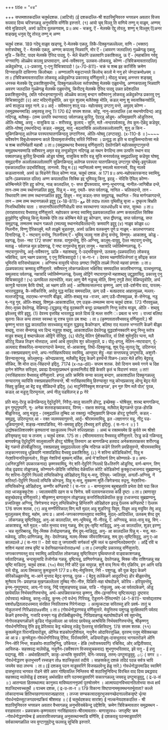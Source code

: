 +++
title = "०४"

+++
सप्तमशतकदल्लि चतुर्थदशक. (आटियो) 
(ई दशकदल्लि-श्री शठारिमुनिवररु भगवन्नन अवतार विजय रूपवाद दिव्य चरित्रगळन्नु अनुभविसि वर्णिसि इरुत्तारॆ. 
(१) आयो चुम् विल्लु 
ति 
वाणिये तण्णु म् वाळुम, अण्णम् मोये मुडिपादनॆ, अर्स्प 
ऊटिय वुलकणवाम्, 
प्र॥ अथ - चक्रवु, ऎं - मेलक्कॆ ऎद्दु तोरलु, शण्णु म् विल्लुम् ऎं(अनर शङ्खवू धनुस् ऎद्दु तोरलु तण्णु म् 
अण्ण 

चतुर्थ दशक. 
189 
गदॆयू वाळुव खड्गवू, ऎ-मेलक्कॆ एळलु, तिकै-दिक्कुगळल्लॆल्ला, वाणि - (भक्तर) स्तोत्रघोषवु, ऎ - मेलक्कॆ एळलु, अण्णम् 
कपालवु भिन्नवागि, मोर ऎं - (आवरण जलदल्लि) गुळ्ळॆगळु एळलु, मुडि – किरीट, पादव मेलक्कॆ ऎत्तिद पादवू, ऎ- मेलॆ चॆन्नागि उन्नतवागि प्रकाशिसलु, ऊ ऎं - (महाबलिय गर्ववु भग्नवागि) ऒळ्ळॆय कालवु प्राप्तवादाग, अर्प्प-सर्वॆश्वरनु, उलकव-लोकवन्नु, कॊण्ण -(त्रिविक्रमावतारदल्लि) अळॆदुकॊण्ड, ८२-प्रकारवु, ए-एनु विचित्रवाददो ! 
(x-70-811)- 
चक्रं च शब्ब इह कार्जिसि क्रमेण दिग्नवाकृति दासिगणाः किलोच्छाः । अण्णालानि मकुटान्तले किलोच् 
कालो मे ननु हरे र्जगदाक्रमो७यम् ॥ 
ता॥ (त्रिविक्रमावतारदल्लि लोकवन्नु अळॆदुकॊण्ड प्रकारवन्नु वर्णिसुत्तारॆ.) मॊदलु चक्रवू अनन्तर शङ्खवू धनस्क मेलक्कॆ ऎद्दु प्रकाशिसुवन्तॆयू, दिक्कुगळल्लॆल्ला स्तोत्रघोषवु मेलक्कॆ एळुवन्तॆयू, अण्णकपालवु भिन्नवागि अवरण जलदल्लि गुळ्ळॆगळु मेलक्कॆ एळुवन्तॆयू, किरीटवू मेलक्कॆ ऎत्तिद पादवू उन्नत प्रदेशदल्लि प्रकाशिसुवन्तॆयू, (बलि गर्वभङ्गवागुवन्तॆ) ऒळ्ळॆय कालवु बन्दाग सर्वेश्वरनु लोकवन्नु अळॆदुकॊण्ड प्रकारवु एनु विचित्रवादुदो! 
(२) आट मदिर्‌नॊडुमॊलि, अर 
पूल शुलाम् मलैते‌क्कु मॊलि, कडल् माणु शु स्वत्वक्किनवॊलि, अर्प्प 
शालुपड वमुद 
नाने. 
प्र॥ अर्तृ - सर्वॆश्वरनु शालु पड- महोत्सववु उण्टागु वन्तॆ, अमुदम् कॊण्ण - (समुद्रमथनमाडि) अमृतवन्नु तन्दु 
TI 
170 
62 
सप्तम शतक. 
कॊट्ट, नानु-कालदल्लि (आ मथनवेगदिन्द) आडु नदिगळु, मलैक्कु- (तम्म उत्पत्ति स्थानवाद) पर्वतगळन्नु कुरितु, ऎदर्‌न्नु ओडुम्- अभिमुखवागि ओडुत्तिरुव, ऒलि-घोषवू, अरवु - वासुकिय ऊ - शरीरवन्नु, कुलाय् - सुत्ति, मलै -मन्दरपर्वतवन्नु, तेय कुम-ऎळॆदु कडॆयुव, ऒलि-घोषवू (मथनदिन्द) कडल् -समुद्रवु, मातु -बदलायिसि अल्लोलकल्लोलवागि, शुनु अ किन - सुळिगळिन्दलू अलॆगळ परस्पराघातगळिन्दलू उण्टागिरुव, ऒलि-घोषवू (उण्टादवु). 
(x-110-8 ॥ )~~~~ 
सर्वॆश्वरेण विबुधोत्सवमन्य काले दिव्यामृतार्जनविद् सरितॆ गिरिंस्वा । प्रत्युद्ध ता इति च वासुकिमन्दरोत्सा मन्ने च शब्ब सरणिर्महती महाबौ ॥ 
ता॥ (समुद्रमथनद वैभववन्नु वर्णिसुत्तारॆ) देवतॆगळिगॆ महोत्सववुण्टागुवन्तॆ समुद्रमथनवम्माडि सर्वेश्वरनु अमृत वन्नु तन्दुकॊट्टाग नदिगळु आ मथन वेगदिन्द तम्म उत्पत्ति स्थान वाद पक्वतगळन्नु कुरितु हिन्दक्कॆ ओडुव घोषवू, वासुकिय शरीर वन्नु सुत्ति मनरपर्वतन्नु समुद्रदल्लिट्टु कडॆयुव घोषवू समुद्रदनीरु अल्लोलकल्लोलवागि सुळिगळिन्दलू अलॆगळ परस्परा घातगळिन्दलू उण्टागुव घोषवू-इवुगळॆल्ला एककालदल्लि उद्भविसिदवु. 
तानत्तवे. पिन्नु म 
(३) न्यान्सिलवे मण्णु 
स्मालवे मतानत्तवे, पिन्नु नालवे कडल्तानत्तवे, अर्स्प 
ऊ यिडनॆगॆ फिल् कॊण्ण नाळ, 
चतुर्थ दशक. 
अ 
171 
प्र॥ अप्प-महोपकारकनाद स्वामियु, ऊनि-(प्रळयकाल दल्लि) अण्ण कपालदल्लि सिक्कि इद्द भूमियन्नु कित्तु, इदन्नु - भेदिसि ऎयिल् कॊण्ण-कॊम्बिनमेलॆ ऎत्ति इट्टु कॊण्ड, नाळ् कालदल्लि, ए- सप्त द्वीपरूपवाद, मण्णु-भूभागगळू, नानील-जागिबीळ दन्तॆ, तान-तम्म तम्म स्थानगळल्लि इद्दुवु, पिन्नु म् – मत्तू, एमलै- सप्त पर्वतगळू, नानिल - चलिसदन्तॆ, तान - स्थिरवागि तम्म तम्म स्थानगळल्लि इद्दुवु, हिन्नुम् - मत्तू कडल्-सप्त समुद्रगळू, स्थानिल - भिन्न मार्गगळागदन्तॆ, तान – तम्म तम्म स्थानगळल्ले इद्दुवु 
(x-18-811)- 
مع 
देवे तदा७ तलतः पृथिवीन्नु सृजा = दुष्कृत्य बिभ्रति निजस्थितिमेव याता । सप्तानरीपसरणिर्गियो७पि सप्त 
स्वस्थानगा जलधयो७पि च सप्त, सुस्थाः ॥ 
ता॥ (वराहावतारद वैभववन्नु वर्णिसुत्तारॆ. महोपकार कनाद स्वामियु प्रळयकालदल्लि अण्ण कसलदल्लि सिक्कि हूतुहोगिद्द भूमियन्नु कित्तु मेलक्कॆ ऎत्ति तन्न कॊम्बिन मेलॆ इट्टु कॊण्डाग, सप्त द्वीपगळू, सप्त पर्वतगळू, सप्त समुद्रगळू, तम्मतम्म स्थान गळल्ले (स्वल्पवू स्थानभेदविल्लदन्तॆ) क्रमवागि इद्दुवु 
(४) नाळुव 
कोळुव 
ତେ 
निलनीरु, विण्णु 
ऎरिकालुमॆ, मलै 
ताळुमॆ चुडतनुव, अर्स्प ऊळिय वलकमुण पूणे 
प्र नाळुम् - कालभागगळाद दिनादिगळु, ऎ - नष्टवागु वन्तॆयू, निलनीरुम् ऎं - भूमियू जलवू नाश हॊन्दु वन्तॆयू, विण्णुम्- आकाशवू, कोळु - ग्रहगळू, ऎल्ल- नष्ट 
172 
सप्तम' शतक. 
वागुवन्तॆयू, ऎरि-अग्नियू, कालुम्-वायुवू, ऎल्ल नष्टवागु वन्तॆयू, मताळु - पर्वतगळ मूल प्रदेशगळू, ऎ नष्ट वागुवन्तॆयू शुडर् तानुम् - नक्षत्रादि ज्योतिर्मण्णलगळू, ऎ-नष्टवागुवन्तॆयू, अर्तृ-सर्वॆश्वरनु, ऊळि - महाशब्दवु, ऎ-उद्भविसुवन्तॆ, उलकमु-(प्रळयदल्लि) लोकवन्नु भक्षिसिद, ऊण् भक्षण प्रकारवु, ए एनु विचित्रवादुदो ! 
( स-गा-र । 
देवस्य भक्षणविधिर्जगतां तु कीद्रक् काल भूमिरसि वारिसभोग्रहात्म । अग्निश्च वायुरपि घोरदः प्रणष्टा निर्मूलि ताळ्मॆ गिरयो महसां प्रणाशः ॥ 
ता॥ (प्रळयकालद क्रमवन्नु वर्णिसुत्तारॆ. सर्वेश्वरनु लोकगळन्नॆल्ला भक्षिसिद समयदल्लि कालविभागगळू, पञ्चभूतगळू, समूलवाद पर्वतगळू, नक्षत्रादि ज्योतिर्मण्णलगळू, ऎल्लवू ऒट्टिगॆ नष्टवागुवन्तॆ महाशब्दवु उद्दुद्धवायितु. प्रकारवु एनु विचित्रवादुदो ! 
(५) ऊणविल्ल‌ तद‌नवॊलि, मन्नर् 
आणु चैनै नडुच्चु मॊलि, विण्णु 
एणुडै तेवर् वॆळिप्पट्टवॊलि, अर्प्प काणुडै प्पारतम् कैयि पोषदे, 
आ भक्षण 
प्रति अर्तृ - आश्रितवत्सलनाद कृष्णनु, आण् उडै-दर्शनीय वाद, पारतम्-भारतयुद्धवन्नु, कै-स्वीकरिसि, अपोदु युद्ध माडिद समयदल्लि, ऊण् उडै - बलप्रदवाद आहारवुळ्ळ, मल्लर्-मल्लजट्टिगळु, तदर्‌स्थ-भग्नरागि बीळुव, ऒलि-शब्दवू मन्न‌ -राजर, आण् उडै-पौरुषवुळ्ळ, शे-सेनॆगळु, नडु म्-नडु गुव, ऒलि-शब्दवू, विष्णुळ-आकाशदल्लि, एण् उड्क-तम्मतम्म सान्य 
चतुर्थ दशक. 
173 
गौरववुळ्ळ, तेवर्-मुख्य देवतॆगळु, वॆळिप्पट्ट-(युद्धवन्नु नोडु वुदक्कागि बन्दु) प्रत्यक्षवागि निन्तु स्तोत्र माडुव, ऒलि - शब्दवू इवॆल्लवू सेरि इद्दुवु. 
(1) 
देवस्य वृत्तविह भारतयुद्ध काले दिव्यं हि मल्ल सरणि ः प्रबला च भगा । राज्यां बलिष्ठ सृतनाः किल कप्प तास्ता स्वस्था सु राश्च पुरतः प्रब शब्दः । 
ता॥ (कृष्णावतारवैभववन्नु वर्णिसुत्तारॆ.) श्री कृष्णनु भारत युद्ध कालदल्लि सारथ्यवन्नु माडुत्त युद्धवन्नु कैकॊण्डाग, बलिष्ठ राद मल्लरु भग्नरागि कॆळगॆ बीळुव शब्दवू, राजर सैन्यगळु भय दिन्द नडुगुव शब्दवू, आकाशदल्लि देवतॆगळु युद्धदर्शनक्कागि बन्दु निन्तु स्तोत्र माडुव शब्दवू ई शब्दगळॆल्ला ऒट्टिगॆ सेरिद्दुवु. 
(६) पोटॊदु मॆलिन र्पुशॆक्करिल्, र्वा तिशॆ 
शूमॆनुदिर प्पना, मलै 
कीटॆदु पिळन्न तिङ्ग मॊत्तदाल्, अर्स्प आचॆ तुयर्‌तॆय शुर कॊल्लुवातॆ, 
प्र। पोदु-हगलु, मॆलिन-नष्टवादाग, र्पु-अल्पवाद शॆक्करिल्-सन्यारागदन्तॆ कॆम्पाद, र्वा-आकाशवू, तिष्ठॆ-दिक्कुगळू, शूम् ऎन्नु-सुत्तलू ऎद्दु, उदिरुनल् आ-रक्तप्रवाहवागु वन्तॆ, अप्प-नरसिंहरूपियाद स्वामियु, आन्तुयर् शॆट्टु -महा सन्तापवन्नु उण्टुमाडि, अशुररै-हिरन्यासुरनन्नु, कॊल्लुमाडु- कॊन्दप्रकारवु, मलैकीदु बॆट्टवु कॆळगॆ इरुवन्तॆ पिळन-(अदर मेलॆ हत्ति) बॆट्टवन्नु सीळिद, शि मॊत्त दाल्-सिंहदन्तॆ इद्दितु. 
7174 
(x-na-dll)- 
सप्तम शतक. 
देवो दिनान समये गगने च दिक्ष द्रागेन शोणित सरितृस, प्रवाह्य दैत्यसुरप्रमथनं कृतवानितीदं 
दैर्हि केसरि कृतं च विदारणं स्यात् ॥ 
ता!! (नरसिंहावतार वैभववन्नु वर्णिसुत्तारॆ. हगलु अति क्रमिसि सन्या कालवु बन्दाग, आकाशदल्लि दिक्कुगळल्लू सन्यारागवु व्यापिसि रक्तप्रवाहवागिरुवन्तॆ, श्री नरसिंहस्वामियु हिरण्यासुर नन्नु कॊन्दप्रकारवु ऒन्दु बॆट्टद मेलॆ सिंहवु कुळितु आ बॆट्ट वन्नु सीळिदन्तॆ इद्दितु. 
(७) माटुनिरैरैक्कुम् शरङ्गळ', इन नूरु पिण मलै पोल्' पुरळ, कडल् आ मडुत्तु दिरप्पुनला, अर्प्प नीलु पडविलज् ह p नेरे 

प्रति मातु-ऎरडु कडॆगळिन्दलू ऎदुरॆदुरिगॆ, निरैत्तु-सालु सालागि हॊरटु, इच्छॆक्कु - घोषिसुव, शरब्द बाणगळिन्द, इन गुम्पुगुम्पागि, नू- अनेक शतसङ्ख्याकवाद, पिणम् - राक्षस शवगळु, मलैवोल् बॆट्टगळन्तॆ पुरळ-हॊरळि बीळुत्तिरलु, आयु मडुत्तु - (समुद्रदल्लि तुम्बिद आ रक्तवु) नदीमुखवागि हिन्दक हॊरटु पूर्णवागि, कडल् - समुद्रवु, उदिरप्पुनल् आ - रक्त जलमयवागुवन्तॆ, आर्तृ- श्रीरामस्वामियु, इल 
-लज्ञानगर वन्नु, नीटु पड-धूळियागुवन्तॆ, शङ्ख-नाशपडिसिद, नेरे-समयवु इद्दितु (वैभववु हागॆ इद्दितु). 
( स-गा-र ॥ ) 
1 
उद्योषकालिशरवर्षग कृश्यतानां रक्षःकुलस्य निधने रुधिरप्रवाहाः । अब्यं च रक्तमयमेव हि कुर्वते स्म श्रीशो हरिसृमहत्तु यदा च लजाम् ॥ 
चतुर्थ दशक. 
175 
ता। (श्रीरामावतारद वैभववन्नु वर्णिसुत्तारॆ. ऎरडु कडॆ गळिन्दलू बाणवर्षगळु ऎदुरॆदुरिगॆ सालुसालागि हॊरटु घोषिसु तिरुवाग आ बाणगळिन्द हतवाद अनेकशतराक्षसर शरीरगळु बॆट्ट गळन्तॆ हॊरबीळुत्तिरलु, रक्तप्रवाहवु समुद्रदल्लॆल्ला तुम्बि नदिगळ कडॆगॆ तिरुगि प्रवहिसुवन्तॆ, श्रीरामस्वामियु लङ्कानगरवन्नु धूळियागि नाशपडिसिद वैभववु प्रकाशिसितु. 
(८) ने‌ शरिना कॊडिचिकॊर्णा, पिन्नु म नेर्‌शरिनानरियुवनलो९, पिन्नुव 
नेशरिर्ना मुक्कण् मर्तिक, अर्प्प ने‌'शरिवार्ण तिण्‌ कॊण्णवन्ने- 
प्र॥ अप्प-(अनिरुद्धनिगॆ उपकारकनाद) कृष्णस्वामियु, नेर् शरि-ऎदुरिगॆ निल्लदॆ हि०तिरुगि ओडुत्तिद्द, वार्ण-बाणन, तिण्‌ तोळ् दृढवाद तोळुगळन्नु, कॊण्णवने-छेदिसि जयिसिद वेळॆयल्लि कोटि कॊडिकॊर्णा कुक्कुटध्वजनाद सुब्रह्मण्यनु, नेर्‌ शरिना-ऎदुरिगॆ निल्लदॆ तप्पिसिकॊण्डु ओडिहोदनु पिन्नु म्-मत्तू, ऎरियुम्- ज्वलिसुव, अनर्लो-अग्नियु, नें शरिर्स्टा-ऎदुरिगॆ निल्लदॆ तप्पिसि कॊण्डनु. पिन्नु म्-मत्तू, मुक्कण्ण मूर्ति-त्रिणेत्रनाद रुद्रनू, नेर्‌शरिना-तप्पिसिकॊण्डु ओडिहोदनु, कण्णीर कण्डिरष्टॆ ! 
( स-गार ॥ - 
बाणासुरस्य बहुबाहुतति प्रभेता देवो यदा किल तदा ध्वजकुक्कुटेशः । ज्वालामयोपि दहन स च त्रिणेत्र. सर्वॆ पलायनकरास्स कर्हि दृष्टाः ॥ 
ता॥ (बाणासुर बाहुच्छेदवन्नु वर्णिसुत्तारॆ.) श्रीकृष्णनु बाणासुरन तोळुगळन्नु कत्तरिसिदवेळॆयल्लि कुकु टध्वजनाद सुब्रह्मण्यनू, प्रज्वलिसुव अग्नियू, त्रिणेत्रनाद रुद्रनू तप्पिसिकॊण्डु हिन्तिरुगि ओडिहोदरु इदन्नु ऎल्लरू कण्डिरष्टॆ ! 
ऎल्लरू 
176 
सप्तम शतक, 
(९) अन्नु मण्णीरॆरिकाल् विण् मलै मुदल् 
अन्नु शुडरिगट्टु पिवुम, पिन्नुम अन्नु मयुयिर तेवु अन्नु मुदलुलकम् शॆयदु, 
महोम, अप्प 
प्र। आर्स्प-जगत्कारणवस्तुवाद स्वामियु, मुदल्-आदियल्लि, उलकम् शॆय्द दुम् - लोकगळन्नु सृष्टिसिदुदू, अनु-आ कालदल्लि, मण्-भूमियन्नू, नी‌-नीरन्नू, ऎं. अग्नियन्नू, काल्-वायु वन्नू, विण् - आकाशवन्नू, मलै मुदल् - पर्वत मुन्ताद वस्तु गळन्नू, शॆम् दुम्-सृष्टि माडिदुदू, अनु-आ कालदल्लि, शुडर् इरण्णु - चन्न सूररिब्बरन्नू, पिवु-मिक्क तेजोद्रव्यगळन्नू, शॆम् दुम्-माडिदुदू, अनु- आ कालदल्लि पिन्नु म् - मत्तू, मत-मळॆयन्नू, उयिर्-प्राणिगळन्नू, तेवु- देवतॆगळन्नू, मलम्-मिक्क जीवराशिगळन्नू, शम् दुम्-सृष्टिसिदुदू, अनु ए-आ कालदल्ले 
J 
( स-गार !! - 
देवो यदा तु जगतामपि सर्गकर्ता भूमिं जलं च दहनानिलदेवमार्गा्र । अर्द्रि रविं च शशिनं महसां तश्च 
वृष्टिं च देवनिवहानकरोत्तदा७र्न्या ॥ 
ता॥ (जगतृष्टि प्रकारवन्नु वर्णिसुत्तारॆ). जगत्कारणवस्तु वाद स्वामियु आदियल्लि लोकगळन्नु सृष्टिसिदाग पृथिव्यप्तजो वाड्वाकाशगळन्नू, पर्वतादिगळन्नू, चन्दसूत्यादि तेजोगोळ गळन्नू, वृष्टियन्नू, प्राणिवर्गगळन्नू, देवतॆगळन्नू, मिक्क जीव राशिगळन्नू सह सृष्टि माडिदनु. 
चतुर्थ दशक. 
(१०) मेयर् निरै कीटॆ पुक मापुरळ, शुनै 
वाय् नित्य नीर् एळिरिय, इन आनि पाडि यत्तॆ यॊडु, अल्प तिमकात्तु कुमडुत्ताने 
177 
प्र॥ मेय्-मेयुत्तिरुव, निरै - पशुगळु, की पुक बॆट्टद कॆळगॆ सेरिकॊळ्ळुवन्तॆयू, मा-आनॆ मुन्ताद बॆट्टद मृगगळु, पुरळ - ( बॆट्टवु तलॆकॆळगॆ आदुदरिन्द) हॊर बीळुवन्तॆयू, शुनैवाय नि- प्रवाहगळ मुखगळल्लॆल्ला तुम्बिद नीर-नीरु, पिळिरि-महा घोषदॊडनॆ, कॊरिय - हरियुवन्तॆयू, इनम्-गुम्पुगुम्पाद, आय्-गो परन्नू, निद्दॆ पशुसङ्घवन्नू उळ्ळ, पाडि - गोकुलवु, अब्-आ पर्वतदकॆळगे, ऒडु छायॆयल्लि निर्भयवागिरुवन्तॆयू, अर्प्प-आपन्निवारकनाद कृष्णनु, तीम-(इन्सनिन्द सृष्टिसल्पट्ट) दुष्टवाद (घोरवाद) मळॆयन्नु, कात्तु-तडॆदु, कुनम्-(गो वर्धन) गिरियन्नू, ऎडुत्ताने-ऎत्तिदनष्टॆ! 
(4-1-811)- 
घासोद्यताश्च पशवो७द्रितलादधस्मात् संरक्षित निपतिताश्च गिरेर्गजाद्याः । अत्युत्कटाक्ष सरितस्तु हरिः प्रवर्ष- 
तातुं च गोकुलजर्ना गिरिध्रददा७७सीत् ॥ 
ता॥ (गोवर्धनोद्धरणवन्नु वर्णिसुत्तारॆ. मेयुत्तिरुव पशुगळु सुरक्षितवागि पर्वतद कॆळगॆ इरुवन्तॆयू, गजादि वनमृग गळु हॊरळिबीळुवन्तॆयू, गिरिप्रवाहगळु महाघोषदॊडनॆ वर्ष सुवन्तॆयू, गोगोपसङ्घगळॊडनॆ कूडिद गोकुलवॆल्ला आ पर्वतद छायॆयन्नु आश्रयिसि निर्भयवागिरुवन्तॆयू, श्रीकृष्णनु गोवर्धनगिरियन्नु ऎत्ति इन्नू प्रेरितवाद कॆट्ट मळॆयन्नु तडॆदु ऎल्लरन्नू संरक्षिसिदनु. 
178 
सप्तम शतक. 
(११) कुक्लमॆडुत्त पिरानडियारॊडुव, 
ऒनिन्न शडकोपनुरैशॆयल्, नःपुनैन ओदायिरत्तुळ्ळि, वृतरुम् पत्तुम् मेविक्कच्छा 
आ आ 
प्र। कुनमॆडुत्त-गोवर्धनगिरियन्नु ऎत्तिद, पिर्रास्वामिगॆ, अडियारॊडुम्-दासभूतराद भागवतरॊडनॆ ऒनि निन-सेरि निन्त, शडकोप-शठारिमुनियु, उरैकॆयल् - हेळि (स्तोत्ररूपवागि) रचिसिद, ओर् अद्वितीयवाद, आयिरुळ्- सहस्रपद्य मालॆयॊळु, नसुनैन-(सर्वॆश्वरन विजयसूचकवाद) शुभगुणभरितवाद, इवॆ पत्तु - ई हत्तु पद्यगळु, मेवि - अर्थसहितवागि, का‌कु-अभ्यसि सुववरिगॆ, वॆनि-जयवन्नु, तरुम्-उण्टुमाडुवुवु. 
වේ 
( सगर ॥ - 
गोवर्धनोद्धरण कृतभुभवर्गै रस्सङ्ग तो७ शठजिकृततं तदीये । साहस्रकेतु दशकं तदिदं पठन्न 
सर्वत्र चापि जयमेव सदा लभन्य । 
ता॥ (ई दशकवु पठन माडुववरिगॆ विजयप्रदवॆन्दु हेळु त्तारॆ.) गोवर्धनोद्धारमाडिद स्वामिगॆ दासभूतराद भागवत रॊडनॆ सेरि अवर गोष्ठियल्लि निन्तिरुव श्री शठारिमुनियिन्द विरचित वाद दिव्य प्रबद्धवाद सहस्रपद्य मालॆयॊळु ई दशकवु अर्थसहित वागि पठनमाडुववरिगॆ सकारगळल्लू जयवन्नु उण्टुमाडुवुदु, 
( द्र-उ-सं ॥ ) 
आतन्यता हितमथात्मद कानुरूप माविष्यताननुपर्मा पुरुषोत्तमेन । आत्मापदानविभवानतिलोभया 
सध्य क्षर्य शठजिदभवच्चतुर्थे ॥ 
पञ्चम दशक, 
( द्र-उ-ता-र ॥ 
179 
विकाना 
विष्टपानाममृतमथनतर्भूताता? 
कल्ले लोकादनाच्च क्षितिभरहरणात्यराजप्रहारात् । लज्जा सण्चकत्वादसुरभुजवनच्छेदनाल्लॊकसृष्टे र्धृत्या गोवर्धनाप्रेस्सुटजगदवनप्रक्रियं श्रीशमाह ॥ 
( ई चतुर्थदशकद सारांश) 
ई नाल्कनॆयदशकदल्लि - श्री शठारिमुनिवररु भगवन्नन अवतार वैभवगळन्नु अनुभविसबेकॆन्दु उद्देशिसि, क्रमेण त्रिविक्रमावतार समुद्रमथन - वराहावतार - प्रळयक्रम-कृष्णावतार नरसिंहावतार-श्रीरामावतार- बाणासुरवध- जगतृष्टि क्रम -गोवर्धनोद्धरणवॆम्ब ई अवतारविजयगळन्नु अनुसस्थानमाडि वर्णिसि, ई दशकवन्नु पठनमाडुववरिगॆ सर्वकाव्यगळल्लि जय वुण्टागुवुदॆन्दु फलवन्नू सूचिसि इरुत्तारॆ. 

